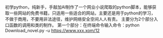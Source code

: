 初学python，纯新手，手敲加AI制作了一个网业小说爬取的python脚本，能够获取一些网站的免费书籍，只适用一些适合的网站，主要还是用于python的学习，不做于商用，不要用非法途径，维护网络安全空间人人有责。
主要分为2个部分入口函数的调用和类的制作。
第一个部分：在终端命令输入命令：python Download_novel.py -u https://www.xxx.xom/12




